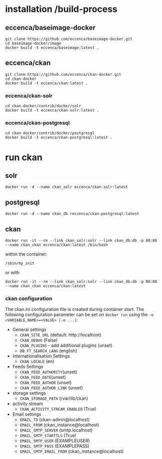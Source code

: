# installation /build-process

## eccenca/baseimage-docker
```
git clone https://github.com/eccenca/baseimage-docker.git
cd baseimage-docker/image
docker build -t eccenca/baseimage:latest .
```

## eccenca/ckan
```
git clone https://github.com/eccenca/ckan-docker.git
cd ckan-docker
docker build -t eccenca/ckan:latest .
```

### eccenca/ckan-solr
```
cd ckan-docker/contrib/docker/solr
docker build -t eccenca/ckan-solr:latest .
```

### eccenca/ckan-postgresql
```
cd ckan-docker/contrib/docker/postgresql
docker build -t eccenca/ckan-postgresql:latest .
```

# run ckan
## solr
```
docker run -d --name ckan_solr eccenca/ckan-solr:latest
```

## postgresql
```
docker run -d --name ckan_db reccenca/ckan-postgresql:latest
```

## ckan
```
docker run -it --rm --link ckan_solr:solr --link ckan_db:db -p 80:80  --name ckan_ckan eccenca/ckan:latest /bin/bash
```
within the container:
```
/sbin/my_init
```

or with
```
docker run -it --rm --link ckan_solr:solr --link ckan_db:db -p 80:80  --name ckan_ckan eccenca/ckan:latest
```

### ckan configuration

The ckan.ini configuration file is created during container start. The following configuration parameter can be set on ``docker run`` using the ``-e <VARIABLE_NAME>=<VALUE> [-e ...]``:

* General settings
	* ``CKAN_SITE_URL`` (default: http://localhost)
	* ``CKAN_DEBUG`` (False)
	* ``CKAN_PLUGINS`` - add additional plugins (unset)
	* ``DB_FT_SEARCH_LANG`` (english)
* Internationalisation Settings
	* ``CKAN_LOCALE`` (en)
* Feeds Settings
	* ``CKAN_FEED_AUTHORITY``(unset)
	* ``CKAN_FEED_DATE``(unset)
	* ``CKAN_FEED_AUTHOR`` (unset)
	* ``CKAN_FEED_AUTHOR_LINK`` (unset)
* storage settings
	* ``CKAN_STORAGE_PATH`` (/var/lib/ckan)
* activity stream
	* ``CKAN_ACTIVITY_STREAM_ENABLED`` (True)
* Email settings
	* ``EMAIL_TO`` (ckan-admin@localhost)
	* ``EMAIL_FROM`` (ckan_instance@localhost)
	* ``EMAIL_SMTP_SERVER`` (smtp.localhost)
	* ``EMAIL_SMTP_STARTTLS`` (True)
	* ``EMAIL_SMTP_USER`` (EXAMPLEUSER)
	* ``EMAIL_SMTP_PASS`` (EXAMPLEPASS)
	* ``EMAIL_SMTP_EMAIL_FROM`` (ckan_instance@localhost)
